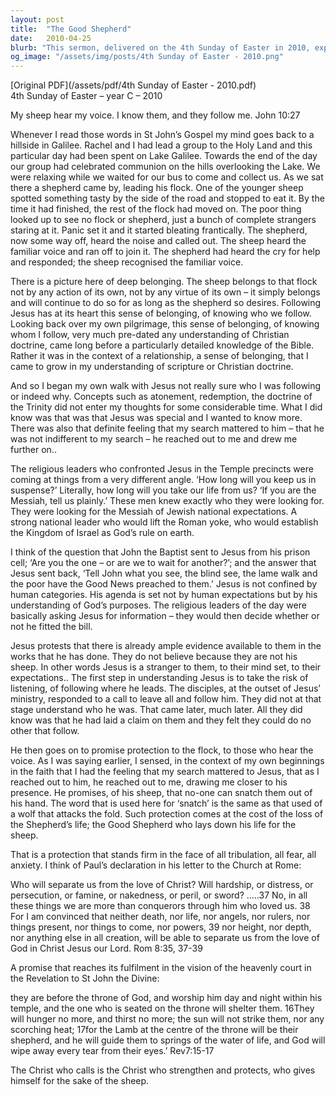 ```yaml
---
layout: post
title:  "The Good Shepherd"
date:   2010-04-25
blurb: "This sermon, delivered on the 4th Sunday of Easter in 2010, explores the theme of Jesus as the Good Shepherd. The speaker recounts a personal experience in Galilee, drawing parallels between a shepherd's relationship with his flock and Jesus' relationship with his followers. The sermon emphasizes the sense of belonging and protection that comes from following Jesus, and the importance of listening and following where he leads, even without full understanding."
og_image: "/assets/img/posts/4th Sunday of Easter - 2010.png"
---
```

[Original PDF](/assets/pdf/4th Sunday of Easter - 2010.pdf)    
4th Sunday of Easter – year C – 2010

My sheep hear my voice. I know them, and they follow me. John 10:27

Whenever I read those words in St John’s Gospel my mind goes back to a hillside in Galilee. Rachel and I had lead a group to the Holy Land and this particular day had been spent on Lake Galilee. Towards the end of the day our group had celebrated communion on the hills overlooking the Lake. We were relaxing while we waited for our bus to come and collect us. As we sat there a shepherd came by, leading his flock. One of the younger sheep spotted something tasty by the side of the road and stopped to eat it. By the time it had finished, the rest of the flock had moved on. The poor thing looked up to see no flock or shepherd, just a bunch of complete strangers staring at it. Panic set it and it started bleating frantically. The shepherd, now some way off, heard the noise and called out. The sheep heard the familiar voice and ran off to join it. The shepherd had heard the cry for help and responded; the sheep recognised the familiar voice.

There is a picture here of deep belonging. The sheep belongs to that flock not by any action of its own, not by any virtue of its own – it simply belongs and will continue to do so for as long as the shepherd so desires. Following Jesus has at its heart this sense of belonging, of knowing who we follow. Looking back over my own pilgrimage, this sense of belonging, of knowing whom I follow, very much pre-dated any understanding of Christian doctrine, came long before a particularly detailed knowledge of the Bible. Rather it was in the context of a relationship, a sense of belonging, that I came to grow in my understanding of scripture or Christian doctrine.

And so I began my own walk with Jesus not really sure who I was following or indeed why. Concepts such as atonement, redemption, the doctrine of the Trinity did not enter my thoughts for some considerable time. What I did know was that was that Jesus was special and I wanted to know more. There was also that definite feeling that my search mattered to him – that he was not indifferent to my search – he reached out to me and drew me further on..

The religious leaders who confronted Jesus in the Temple precincts were coming at things from a very different angle. ‘How long will you keep us in suspense?’ Literally, how long will you take our life from us? ‘If you are the Messiah, tell us plainly.’ These men knew exactly who they were looking for. They were looking for the Messiah of Jewish national expectations. A strong national leader who would lift the Roman yoke, who would establish the Kingdom of Israel as God’s rule on earth.

I think of the question that John the Baptist sent to Jesus from his prison cell; ‘Are you the one – or are we to wait for another?’; and the answer that Jesus sent back, ‘Tell John what you see, the blind see, the lame walk and the poor have the Good News preached to them.’ Jesus is not confined by human categories. His agenda is set not by human expectations but by his understanding of God’s purposes. The religious leaders of the day were basically asking Jesus for information – they would then decide whether or not he fitted the bill.

Jesus protests that there is already ample evidence available to them in the works that he has done. They do not believe because they are not his sheep. In other words Jesus is a stranger to them, to their mind set, to their expectations.. The first step in understanding Jesus is to take the risk of listening, of following where he leads. The disciples, at the outset of Jesus’ ministry, responded to a call to leave all and follow him. They did not at that stage understand who he was. That came later, much later. All they did know was that he had laid a claim on them and they felt they could do no other that follow.

He then goes on to promise protection to the flock, to those who hear the voice. As I was saying earlier, I sensed, in the context of my own beginnings in the faith that I had the feeling that my search mattered to Jesus, that as I reached out to him, he reached out to me, drawing me closer to his presence. He promises, of his sheep, that no-one can snatch them out of his hand. The word that is used here for ‘snatch’ is the same as that used of a wolf that attacks the fold. Such protection comes at the cost of the loss of the Shepherd’s life; the Good Shepherd who lays down his life for the sheep.

That is a protection that stands firm in the face of all tribulation, all fear, all anxiety. I think of Paul’s declaration in his letter to the Church at Rome:

Who will separate us from the love of Christ? Will hardship, or distress, or persecution, or famine, or nakedness, or peril, or sword? …..37 No, in all these things we are more than conquerors through him who loved us. 38 For I am convinced that neither death, nor life, nor angels, nor rulers, nor things present, nor things to come, nor powers, 39 nor height, nor depth, nor anything else in all creation, will be able to separate us from the love of God in Christ Jesus our Lord. Rom 8:35, 37-39

A promise that reaches its fulfilment in the vision of the heavenly court in the Revelation to St John the Divine:

they are before the throne of God, and worship him day and night within his temple, and the one who is seated on the throne will shelter them. 16They will hunger no more, and thirst no more; the sun will not strike them, nor any scorching heat; 17for the Lamb at the centre of the throne will be their shepherd, and he will guide them to springs of the water of life, and God will wipe away every tear from their eyes.’ Rev7:15-17

The Christ who calls is the Christ who strengthen and protects, who gives himself for the sake of the sheep.
